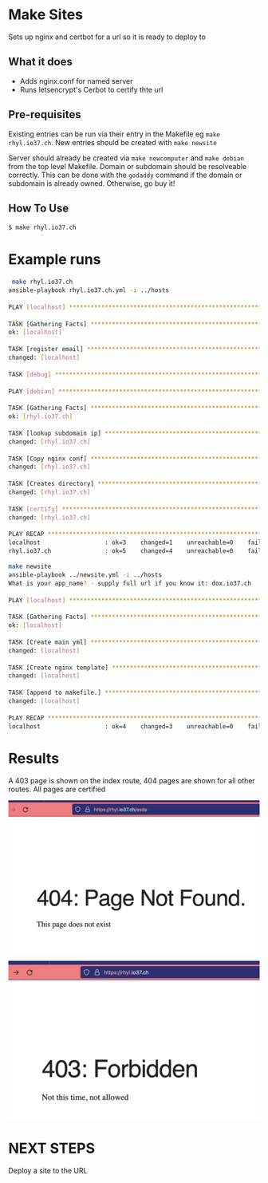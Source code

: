 # Make Sites

Sets up nginx and certbot for a url so it is ready to deploy to

## What it does

* Adds nginx.conf for named server
* Runs letsencrypt's Cerbot to certify thte url

## Pre-requisites

Existing entries can be run via their entry in the Makefile eg `make rhyl.io37.ch`. New entries should be created with `make newsite`

Server should already be created via `make newcomputer` and `make debian` from the top level Makefile. Domain or subdomain should be resolveable correctly. This can be done with the `godaddy` command if the domain or subdomain is already owned. Otherwise, go buy it!

## How To Use

```bash
$ make rhyl.io37.ch
```

# Example runs

```bash
 make rhyl.io37.ch
ansible-playbook rhyl.io37.ch.yml -i ../hosts

PLAY [localhost] **********************************************************************************************************************

TASK [Gathering Facts] ****************************************************************************************************************
ok: [localhost]

TASK [register email] *****************************************************************************************************************
changed: [localhost]

TASK [debug] **************************************************************************************************************************

PLAY [debian] *************************************************************************************************************************

TASK [Gathering Facts] ****************************************************************************************************************
ok: [rhyl.io37.ch]

TASK [lookup subdomain ip] ************************************************************************************************************
changed: [rhyl.io37.ch]

TASK [Copy nginx conf] ****************************************************************************************************************
changed: [rhyl.io37.ch]

TASK [Creates directory] **************************************************************************************************************
changed: [rhyl.io37.ch]

TASK [certify] ************************************************************************************************************************
changed: [rhyl.io37.ch]

PLAY RECAP ****************************************************************************************************************************
localhost                  : ok=3    changed=1    unreachable=0    failed=0    skipped=0    rescued=0    ignored=0
rhyl.io37.ch               : ok=5    changed=4    unreachable=0    failed=0    skipped=0    rescued=0    ignored=0
```


```bash
make newsite
ansible-playbook ../newsite.yml -i ../hosts
What is your app_name? - supply full url if you know it: dox.io37.ch

PLAY [localhost] **********************************************************************************************************************

TASK [Gathering Facts] ****************************************************************************************************************
ok: [localhost]

TASK [Create main yml] ****************************************************************************************************************
changed: [localhost]

TASK [Create nginx template] **********************************************************************************************************
changed: [localhost]

TASK [append to makefile.] ************************************************************************************************************
changed: [localhost]

PLAY RECAP ****************************************************************************************************************************
localhost                  : ok=4    changed=3    unreachable=0    failed=0    skipped=0    rescued=0    ignored=0
```

# Results

A 403 page is shown on the index route, 404 pages are shown for all other routes. All pages are certified

![404](../docs/404.png "404")

![403](../docs/403.png "403")


# NEXT STEPS

Deploy a site to the URL
